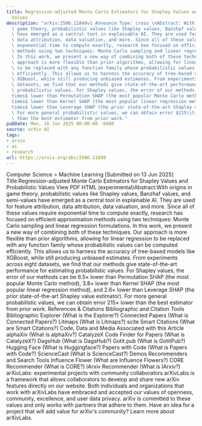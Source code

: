 ```yaml
---
title: Regression-adjusted Monte Carlo Estimators for Shapley Values and Probabilistic
  Values
description: "arXiv:2506.11849v1 Announce Type: cross \nAbstract: With origins in\
  \ game theory, probabilistic values like Shapley values, Banzhaf values, and semi-values\
  \ have emerged as a central tool in explainable AI. They are used for feature attribution,\
  \ data attribution, data valuation, and more. Since all of these values require\
  \ exponential time to compute exactly, research has focused on efficient approximation\
  \ methods using two techniques: Monte Carlo sampling and linear regression formulations.\
  \ In this work, we present a new way of combining both of these techniques. Our\
  \ approach is more flexible than prior algorithms, allowing for linear regression\
  \ to be replaced with any function family whose probabilistic values can be computed\
  \ efficiently. This allows us to harness the accuracy of tree-based models like\
  \ XGBoost, while still producing unbiased estimates. From experiments across eight\
  \ datasets, we find that our methods give state-of-the-art performance for estimating\
  \ probabilistic values. For Shapley values, the error of our methods can be $6.5\\\
  times$ lower than Permutation SHAP (the most popular Monte Carlo method), $3.8\\\
  times$ lower than Kernel SHAP (the most popular linear regression method), and $2.6\\\
  times$ lower than Leverage SHAP (the prior state-of-the-art Shapley value estimator).\
  \ For more general probabilistic values, we can obtain error $215\\times$ lower\
  \ than the best estimator from prior work."
pubDate: Mon, 16 Jun 2025 00:00:00 -0400
source: arXiv AI
tags:
- arxiv
- ai
- research
url: https://arxiv.org/abs/2506.11849
---
```


Computer Science > Machine Learning
[Submitted on 13 Jun 2025]
Title:Regression-adjusted Monte Carlo Estimators for Shapley Values and Probabilistic Values
View PDF HTML (experimental)Abstract:With origins in game theory, probabilistic values like Shapley values, Banzhaf values, and semi-values have emerged as a central tool in explainable AI. They are used for feature attribution, data attribution, data valuation, and more. Since all of these values require exponential time to compute exactly, research has focused on efficient approximation methods using two techniques: Monte Carlo sampling and linear regression formulations. In this work, we present a new way of combining both of these techniques. Our approach is more flexible than prior algorithms, allowing for linear regression to be replaced with any function family whose probabilistic values can be computed efficiently. This allows us to harness the accuracy of tree-based models like XGBoost, while still producing unbiased estimates. From experiments across eight datasets, we find that our methods give state-of-the-art performance for estimating probabilistic values. For Shapley values, the error of our methods can be $6.5\times$ lower than Permutation SHAP (the most popular Monte Carlo method), $3.8\times$ lower than Kernel SHAP (the most popular linear regression method), and $2.6\times$ lower than Leverage SHAP (the prior state-of-the-art Shapley value estimator). For more general probabilistic values, we can obtain error $215\times$ lower than the best estimator from prior work.
References & Citations
Bibliographic and Citation Tools
Bibliographic Explorer (What is the Explorer?)
Connected Papers (What is Connected Papers?)
Litmaps (What is Litmaps?)
scite Smart Citations (What are Smart Citations?)
Code, Data and Media Associated with this Article
alphaXiv (What is alphaXiv?)
CatalyzeX Code Finder for Papers (What is CatalyzeX?)
DagsHub (What is DagsHub?)
Gotit.pub (What is GotitPub?)
Hugging Face (What is Huggingface?)
Papers with Code (What is Papers with Code?)
ScienceCast (What is ScienceCast?)
Demos
Recommenders and Search Tools
Influence Flower (What are Influence Flowers?)
CORE Recommender (What is CORE?)
IArxiv Recommender
(What is IArxiv?)
arXivLabs: experimental projects with community collaborators
arXivLabs is a framework that allows collaborators to develop and share new arXiv features directly on our website.
Both individuals and organizations that work with arXivLabs have embraced and accepted our values of openness, community, excellence, and user data privacy. arXiv is committed to these values and only works with partners that adhere to them.
Have an idea for a project that will add value for arXiv's community? Learn more about arXivLabs.